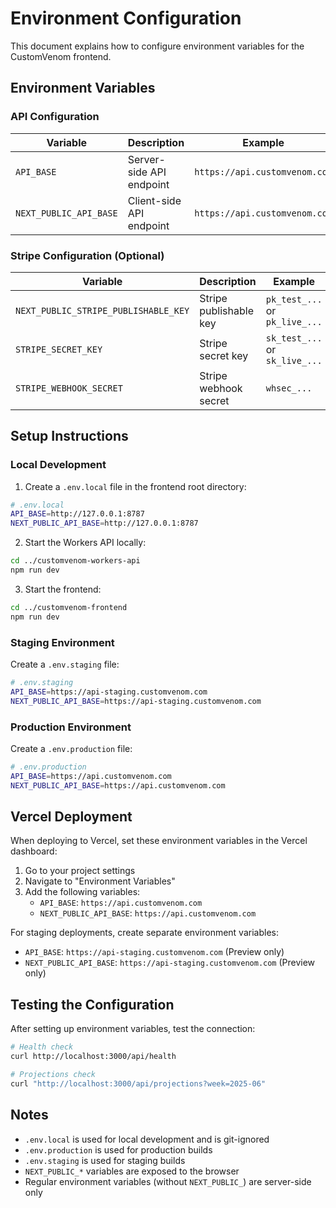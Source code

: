 # Environment Configuration

This document explains how to configure environment variables for the CustomVenom frontend.

## Environment Variables

### API Configuration

| Variable | Description | Example |
|----------|-------------|---------|
| `API_BASE` | Server-side API endpoint | `https://api.customvenom.com` |
| `NEXT_PUBLIC_API_BASE` | Client-side API endpoint | `https://api.customvenom.com` |

### Stripe Configuration (Optional)

| Variable | Description | Example |
|----------|-------------|---------|
| `NEXT_PUBLIC_STRIPE_PUBLISHABLE_KEY` | Stripe publishable key | `pk_test_...` or `pk_live_...` |
| `STRIPE_SECRET_KEY` | Stripe secret key | `sk_test_...` or `sk_live_...` |
| `STRIPE_WEBHOOK_SECRET` | Stripe webhook secret | `whsec_...` |

## Setup Instructions

### Local Development

1. Create a `.env.local` file in the frontend root directory:

```bash
# .env.local
API_BASE=http://127.0.0.1:8787
NEXT_PUBLIC_API_BASE=http://127.0.0.1:8787
```

2. Start the Workers API locally:
```bash
cd ../customvenom-workers-api
npm run dev
```

3. Start the frontend:
```bash
cd ../customvenom-frontend
npm run dev
```

### Staging Environment

Create a `.env.staging` file:

```bash
# .env.staging
API_BASE=https://api-staging.customvenom.com
NEXT_PUBLIC_API_BASE=https://api-staging.customvenom.com
```

### Production Environment

Create a `.env.production` file:

```bash
# .env.production
API_BASE=https://api.customvenom.com
NEXT_PUBLIC_API_BASE=https://api.customvenom.com
```

## Vercel Deployment

When deploying to Vercel, set these environment variables in the Vercel dashboard:

1. Go to your project settings
2. Navigate to "Environment Variables"
3. Add the following variables:
   - `API_BASE`: `https://api.customvenom.com`
   - `NEXT_PUBLIC_API_BASE`: `https://api.customvenom.com`

For staging deployments, create separate environment variables:
   - `API_BASE`: `https://api-staging.customvenom.com` (Preview only)
   - `NEXT_PUBLIC_API_BASE`: `https://api-staging.customvenom.com` (Preview only)

## Testing the Configuration

After setting up environment variables, test the connection:

```bash
# Health check
curl http://localhost:3000/api/health

# Projections check
curl "http://localhost:3000/api/projections?week=2025-06"
```

## Notes

- `.env.local` is used for local development and is git-ignored
- `.env.production` is used for production builds
- `.env.staging` is used for staging builds
- `NEXT_PUBLIC_*` variables are exposed to the browser
- Regular environment variables (without `NEXT_PUBLIC_`) are server-side only

